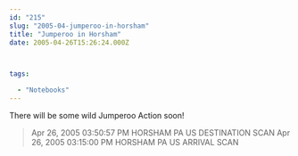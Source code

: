 ```yaml
---
id: "215"
slug: "2005-04-jumperoo-in-horsham"
title: "Jumperoo in Horsham"
date: 2005-04-26T15:26:24.000Z



tags:

  - "Notebooks"
---
```

<div class="sqs-html-content">
  <p>There will be some wild Jumperoo Action soon!</p>
<blockquote><p>
Apr 26, 2005   	03:50:57 PM   	HORSHAM PA US   	DESTINATION SCAN
Apr 26, 2005   	03:15:00 PM   	HORSHAM PA US   	ARRIVAL SCAN  </p></blockquote>
</div>
